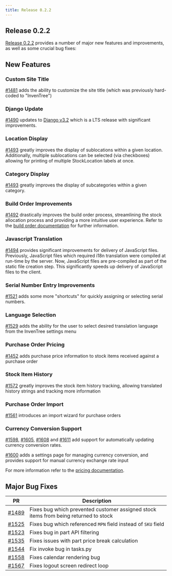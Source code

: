 ```yaml
---
title: Release 0.2.2
---
```


## Release 0.2.2

[Release 0.2.2](https://github.com/inventree/InvenTree/releases/tag/0.2.2) provides a number of major new features and improvements, as well as some crucial bug fixes:

## New Features

### Custom Site Title

[#1481](https://github.com/inventree/InvenTree/pull/1481) adds the ability to customize the site title (which was previously hard-coded to "InvenTree")

### Django Update

[#1490](https://github.com/inventree/InvenTree/pull/1490) updates to [Django v3.2](https://docs.djangoproject.com/en/3.2/releases/3.2/) which is a LTS release with significant improvements.

### Location Display

[#1493](https://github.com/inventree/InvenTree/pull/1493) greatly improves the display of sublocations within a given location. Additionally, multiple sublocations can be selected (via checkboxes) allowing for printing of multiple StockLocation labels at once.

### Category Display

[#1493](https://github.com/inventree/InvenTree/pull/1493) greatly improves the display of subcategories within a given category.

### Build Order Improvements

[#1492](https://github.com/inventree/InvenTree/pull/1492) drastically improves the build order process, streamlining the stock allocation process and providing a more intuitive user experience. Refer to the [build order documentation](../build/build.md) for further information.

### Javascript Translation

[#1494](https://github.com/inventree/InvenTree/pull/1494) provides significant improvements for delivery of JavaScript files. Previously, JavaScript files which required i18n translation were compiled at run-time by the server. Now, JavaScript files are pre-compiled as part of the static file creation step. This significantly speeds up delivery of JavaScript files to the client.

### Serial Number Entry Improvements

[#1521](https://github.com/inventree/InvenTree/pull/1521) adds some more "shortcuts" for quickly assigning or selecting serial numbers.

### Language Selection

[#1529](https://github.com/inventree/InvenTree/pull/1529) adds the ability for the user to select desired translation language from the InvenTree settings menu

### Purchase Order Pricing

[#1452](https://github.com/inventree/InvenTree/pull/1542) adds purchase price information to stock items received against a purchase order

### Stock Item History

[#1572](https://github.com/inventree/InvenTree/pull/1572) greatly improves the stock item history tracking, allowing translated history strings and tracking more information

### Purchase Order Import

[#1561](https://github.com/inventree/InvenTree/pull/1561) introduces an import wizard for purchase orders

### Currency Conversion Support

[#1598](https://github.com/inventree/InvenTree/pull/1598), [#1605](https://github.com/inventree/InvenTree/pull/1605), [#1608](https://github.com/inventree/InvenTree/pull/1608) and [#1611](https://github.com/inventree/InvenTree/pull/1611) add support for automatically updating currency conversion rates.

[#1600](https://github.com/inventree/InvenTree/pull/1600) adds a settings page for managing currency conversion, and provides support for manual currency exchange rate input

For more information refer to the [pricing documentation](../part/pricing.md).

## Major Bug Fixes

| PR | Description |
| --- | --- |
| [#1489](https://github.com/inventree/InvenTree/pull/1489) | Fixes bug which prevented customer assigned stock items from being returned to stock |
| [#1525](https://github.com/inventree/InvenTree/pull/1525) | Fixes bug which referenced `MPN` field instead of `SKU` field
| [#1523](https://github.com/inventree/InvenTree/pull/1523) | Fixes bug in part API filtering |
| [#1535](https://github.com/inventree/InvenTree/pull/1535) | Fixes issues with part price break calculation |
| [#1544](https://github.com/inventree/InvenTree/pull/1544) | Fix invoke bug in tasks.py |
| [#1558](https://github.com/inventree/InvenTree/pull/1558) | Fixes calendar rendering bug |
| [#1567](https://github.com/inventree/InvenTree/pull/1567) | Fixes logout screen redirect loop |
